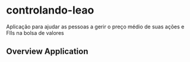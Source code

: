 # controlando-leao
Aplicação para ajudar as pessoas a gerir o preço médio de suas ações e FIIs na bolsa de valores

## Overview Application
